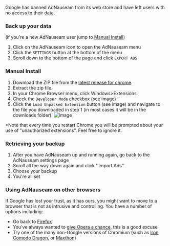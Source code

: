 Google has banned AdNauseam from its web store and have left users with no access to their data.

### Back up your data

(if you're a new AdNauseam user jump to [Manual Install](#manual-install))

1. Click on the AdNauseam icon to open the AdNauseam menu
2. Click the ``SETTINGS`` button at the bottom of the menu
3. Scroll down to the bottom of the page and click ``EXPORT ADS``

### Manual Install

1. Download the ZIP file from the [latest release for chrome](https://github.com/dhowe/AdNauseam/releases/latest).
1. Extract the zip file.
1. In your Chrome Browser menu, click Windows>Extensions.
1. Check the ``Developer Mode`` checkbox (see image)
1. Click the ``Load Unpacked Extension`` button (see image) and navigate to the file you downloaded in step 1 (in most cases it will be in the downloads folder).
![image](https://cloud.githubusercontent.com/assets/27123/21674694/83a8a8ba-d337-11e6-8837-7a56f507e8d7.png)

*Note that every time you restart Chrome you will be prompted about your use of "unauthorized extensions". Feel free to ignore it.

### Retrieving your backup

1. After you have AdNauseam up and running again, go back to the AdNauseam settings page
1. Scroll all the way down again and click ''Import Ads''
1. Choose your backup
1. You're all set

### Using AdNauseam on other browsers

If Google has lost your trust, as it has ours, you might want to move to a browser that is not as intrusive and controlling. You have a number of options including:

* Go back to [Firefox](https://getfirefox.com)
* You've always wanted to [give Opera a chance](https://opera.com), this is a good excuse
* Try one of the many non-Google versions of Chromium (such as [Iron](https://www.srware.net/en/software_srware_iron.php), [Comodo Dragon](https://www.comodo.com/home/browsers-toolbars/browser.php), or [Maxthon](http://www.maxthon.com/))

